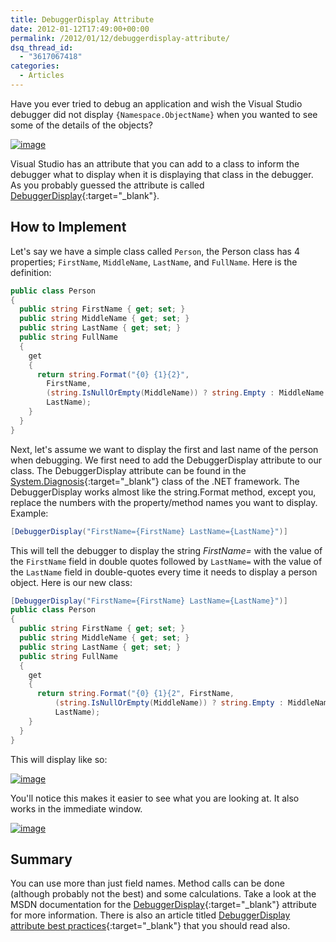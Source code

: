 ```yaml
---
title: DebuggerDisplay Attribute
date: 2012-01-12T17:49:00+00:00
permalink: /2012/01/12/debuggerdisplay-attribute/
dsq_thread_id:
  - "3617067418"
categories:
  - Articles
---
```

Have you ever tried to debug an application and wish the Visual Studio debugger did not display `{Namespace.ObjectName}` when you wanted to see some of the details of the objects?

[![image](/assets/images/posts/image_thumb_4.png "image")](/assets/images/posts/image_5.png)

Visual Studio has an attribute that you can add to a class to inform the debugger what to display when it is displaying that class in the debugger. As you probably guessed the attribute is called [DebuggerDisplay](https://msdn.microsoft.com/en-us/library/system.diagnostics.debuggerdisplayattribute.aspx?WT.mc_id=DOP-MVP-4024623){:target="_blank"}.

## How to Implement

Let's say we have a simple class called `Person`, the Person class has 4 properties; `FirstName`, `MiddleName`, `LastName`, and `FullName`. Here is the definition:

```cs
public class Person
{
  public string FirstName { get; set; }
  public string MiddleName { get; set; }
  public string LastName { get; set; }
  public string FullName
  {
    get
    {
      return string.Format("{0} {1}{2}",
        FirstName,
        (string.IsNullOrEmpty(MiddleName)) ? string.Empty : MiddleName + " ",
        LastName);
    }
  }
}
```

Next, let's assume we want to display the first and last name of the person when debugging. We first need to add the DebuggerDisplay attribute to our class. The DebuggerDisplay attribute can be found in the [System.Diagnosis](https://msdn.microsoft.com/en-us/library/15t15zda.aspx?WT.mc_id=DOP-MVP-4024623){:target="_blank"} class of the .NET framework. The DebuggerDisplay works almost like the string.Format method, except you, replace the numbers with the property/method names you want to display. Example:

```cs
[DebuggerDisplay("FirstName={FirstName} LastName={LastName}")]
```

This will tell the debugger to display the string _FirstName=_ with the value of the `FirstName` field in double quotes followed by `LastName=` with the value of the `LastName` field in double-quotes every time it needs to display a person object. Here is our new class:

```cs
[DebuggerDisplay("FirstName={FirstName} LastName={LastName}")]
public class Person
{
  public string FirstName { get; set; }
  public string MiddleName { get; set; }
  public string LastName { get; set; }
  public string FullName
  {
    get
    {
      return string.Format("{0} {1}{2", FirstName,
          (string.IsNullOrEmpty(MiddleName)) ? string.Empty : MiddleName + " ",
          LastName);
    }
  }
}
```

This will display like so:

[![image](/assets/images/posts/image_thumb_5.png "image")](/assets/images/posts/image_6.png)

You'll notice this makes it easier to see what you are looking at. It also works in the immediate window.

[![image](/assets/images/posts/image_thumb_6.png "image")](/assets/images/posts/image_7.png)

## Summary

You can use more than just field names. Method calls can be done (although probably not the best) and some calculations. Take a look at the MSDN documentation for the [DebuggerDisplay](https://msdn.microsoft.com/en-us/library/system.diagnostics.debuggerdisplayattribute.aspx?WT.mc_id=DOP-MVP-4024623){:target="_blank"} attribute for more information. There is also an article titled [DebuggerDisplay attribute best practices](https://blogs.msdn.com/b/jaredpar/archive/2011/03/18/debuggerdisplay-attribute-best-practices.aspx){:target="_blank"} that you should read also.
